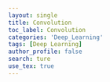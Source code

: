 ```yaml
---
layout: single
title: Convolution
toc_label: Convolution
categories: 'Deep_Learning'
tags: [Deep Learning]
author_profile: false
search: ture
use_tex: true
---
```


